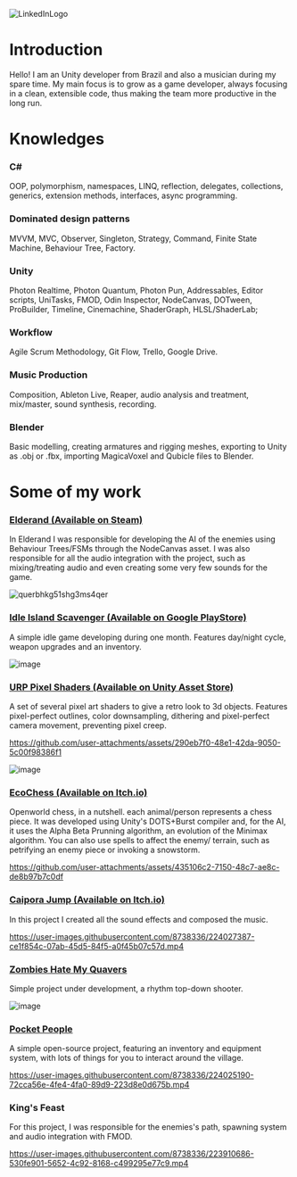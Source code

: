 ![LinkedInLogo](https://user-images.githubusercontent.com/8738336/223234498-be99679a-c37c-4135-98eb-6f625f908478.png)

# Introduction

Hello! I am an Unity developer from Brazil and also a musician during my spare time. My main focus is to grow as a game developer, always focusing in a clean, extensible code, thus making the team more productive in the long run.

# Knowledges

### C#
OOP, polymorphism, namespaces, LINQ, reflection, delegates, collections, generics, extension methods, interfaces, async programming.

### Dominated design patterns
MVVM, MVC, Observer, Singleton, Strategy, Command, Finite State Machine, Behaviour Tree, Factory.

### Unity
Photon Realtime, Photon Quantum, Photon Pun, Addressables, Editor scripts, UniTasks, FMOD, Odin Inspector, NodeCanvas, DOTween, ProBuilder, Timeline, Cinemachine, ShaderGraph, HLSL/ShaderLab;

### Workflow
Agile Scrum Methodology, Git Flow, Trello, Google Drive.

### Music Production
Composition, Ableton Live, Reaper, audio analysis and treatment, mix/master, sound synthesis, recording.

### Blender
Basic modelling, creating armatures and rigging meshes, exporting to Unity as .obj or .fbx, importing MagicaVoxel and Qubicle files to Blender.

# Some of my work

### [Elderand (Available on Steam)](https://store.steampowered.com/app/1413660/Elderand/)

In Elderand I was responsible for developing the AI of the enemies using Behaviour Trees/FSMs through the NodeCanvas asset. I was also responsible for all the audio integration with the project, such as mixing/treating audio and even creating some very few sounds for the game.

![querbhkg51shg3ms4qer](https://user-images.githubusercontent.com/8738336/224028795-9d245b15-7068-4c5f-8f3d-245af2b33c45.jpg)

### [Idle Island Scavenger (Available on Google PlayStore)](https://play.google.com/store/apps/details?id=com.sixtysevenbits.idleislandscv)

A simple idle game developing during one month. Features day/night cycle, weapon upgrades and an inventory.

![image](https://github.com/user-attachments/assets/4a37660c-7ba4-4cbe-9723-05133ec8f29f)

### [URP Pixel Shaders (Available on Unity Asset Store)](https://assetstore.unity.com/packages/vfx/shaders/urp-pixel-shaders-291309)

A set of several pixel art shaders to give a retro look to 3d objects. Features pixel-perfect outlines, color downsampling, dithering and pixel-perfect camera movement, preventing pixel creep.

https://github.com/user-attachments/assets/290eb7f0-48e1-42da-9050-5c00f98386f1

![image](https://github.com/user-attachments/assets/fdc0f1f3-a9ae-46bc-b92c-89ed40816913)

### [EcoChess (Available on Itch.io)](https://ivo-the-hedgehog.itch.io/ecochess)

Openworld chess, in a nutshell. each animal/person represents a chess piece. It was developed using Unity's DOTS+Burst compiler and, for the AI, it uses the Alpha Beta Prunning algorithm, an evolution of the Minimax algorithm. You can also use spells to affect the enemy/ terrain, such as petrifying an enemy piece or invoking a snowstorm.

https://github.com/user-attachments/assets/435106c2-7150-48c7-ae8c-de8b97b7c0df

### [Caipora Jump (Available on Itch.io)](https://ivo-the-hedgehog.itch.io/caipora-jump)

In this project I created all the sound effects and composed the music.

https://user-images.githubusercontent.com/8738336/224027387-ce1f854c-07ab-45d5-84f5-a0f45b07c57d.mp4

### [Zombies Hate My Quavers](https://www.youtube.com/watch?v=Xh6d1ZF-6LA)

Simple project under development, a rhythm top-down shooter.

![image](https://github.com/gsalmao/gsalmao/assets/8738336/d727fa23-077c-4e56-8c7a-4ce1398fc2b1)

### [Pocket People](https://github.com/gsalmao/PocketPeople)

A simple open-source project, featuring an inventory and equipment system, with lots of things for you to interact around the village.

https://user-images.githubusercontent.com/8738336/224025190-72cca56e-4fe4-4fa0-89d9-223d8e0d675b.mp4


### King's Feast

 For this project, I was responsible for the enemies's path, spawning system and audio integration with FMOD.
 
https://user-images.githubusercontent.com/8738336/223910686-530fe901-5652-4c92-8168-c499295e77c9.mp4
